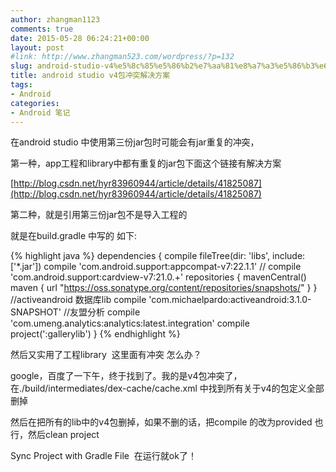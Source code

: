 ```yaml
---
author: zhangman1123
comments: true
date: 2015-05-28 06:24:21+00:00
layout: post
#link: http://www.zhangman523.com/wordpress/?p=132
slug: android-studio-v4%e5%8c%85%e5%86%b2%e7%aa%81%e8%a7%a3%e5%86%b3%e6%96%b9%e6%a1%88
title: android studio v4包冲突解决方案
tags:
- Android
categories:
- Android 笔记
---
```


在android studio 中使用第三份jar包时可能会有jar重复的冲突，

第一种，app工程和library中都有重复的jar包下面这个链接有解决方案

[http://blog.csdn.net/hyr83960944/article/details/41825087](http://blog.csdn.net/hyr83960944/article/details/41825087)

第二种，就是引用第三份jar包不是导入工程的

就是在build.gradle 中写的 如下:

{% highlight java %}
dependencies {
    compile fileTree(dir: 'libs', include: ['*.jar'])
    compile 'com.android.support:appcompat-v7:22.1.1'
    //    compile 'com.android.support:cardview-v7:21.0.+'
    repositories {
        mavenCentral()
        maven { url "https://oss.sonatype.org/content/repositories/snapshots/" }
    }
    //activeandroid 数据库lib
    compile 'com.michaelpardo:activeandroid:3.1.0-SNAPSHOT'
    //友盟分析
    compile 'com.umeng.analytics:analytics:latest.integration'
    compile project(':gallerylib')
}
{% endhighlight %}


然后又实用了工程library  这里面有冲突 怎么办？

google，百度了一下午，终于找到了。我的是v4包冲突了，在./build/intermediates/dex-cache/cache.xml 中找到所有关于v4的包定义全部删掉

然后在把所有的lib中的v4包删掉，如果不删的话，把compile 的改为provided 也行，然后clean project

Sync Project with Gradle File  在运行就ok了！


